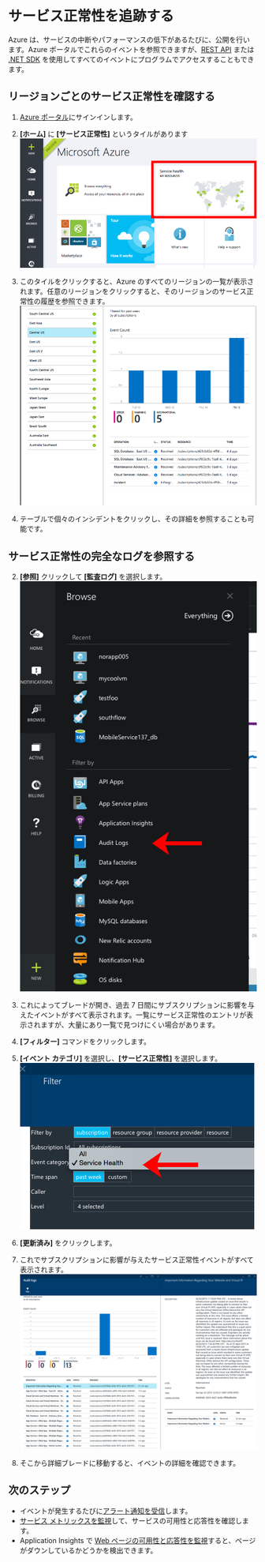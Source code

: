 <properties 
	pageTitle="サービス正常性を追跡する" 
	description="Azure でパフォーマンスの低下やサービスの中断がいつ発生したかを検出します。" 
	authors="stepsic-microsoft-com" 
	manager="kamrani" 
	editor="" 
	services="azure-portal" 
	documentationCenter="na"/>

<tags 
	ms.service="azure-portal" 
	ms.workload="na" 
	ms.tgt_pltfrm="na" 
	ms.devlang="na" 
	ms.topic="article" 
	ms.date="04/25/2015" 
	ms.author="stepsic"/>

# サービス正常性を追跡する

Azure は、サービスの中断やパフォーマンスの低下があるたびに、公開を行います。Azure ポータルでこれらのイベントを参照できますが、[REST API](https://msdn.microsoft.com/library/azure/dn931927.aspx) または [.NET SDK](https://www.nuget.org/packages/Microsoft.Azure.Insights/) を使用してすべてのイベントにプログラムでアクセスすることもできます。

## リージョンごとのサービス正常性を確認する

1. [Azure ポータル](https://portal.azure.com/)にサインインします。

2. **[ホーム]** に **[サービス正常性]** というタイルがあります![ホーム](./media/insights-service-health/Insights_Home.png)

3. このタイルをクリックすると、Azure のすべてのリージョンの一覧が表示されます。任意のリージョンをクリックすると、そのリージョンのサービス正常性の履歴を参照できます。![ホーム](./media/insights-service-health/Insights_Regions.png)

4. テーブルで個々のインシデントをクリックし、その詳細を参照することも可能です。

## サービス正常性の完全なログを参照する

2. **[参照]** クリックして **[監査ログ]** を選択します。![ハブの参照](./media/insights-service-health/Insights_Browse.png)

3. これによってブレードが開き、過去 7 日間にサブスクリプションに影響を与えたイベントがすべて表示されます。一覧にサービス正常性のエントリが表示されますが、大量にあり一覧で見つけにくい場合があります。

4. **[フィルター]** コマンドをクリックします。

5. **[イベント カテゴリ]** を選択し、**[サービス正常性]** を選択します。![All events](./media/insights-service-health/Insights_Filter.png)

6. **[更新済み]** をクリックします。

7. これでサブスクリプションに影響が与えたサービス正常性イベントがすべて表示されます。![リソース グループ](./media/insights-service-health/Insights_HealthEvent.png)

8. そこから詳細ブレードに移動すると、イベントの詳細を確認できます。
   
## 次のステップ

* イベントが発生するたびに[アラート通知を受信](insights-receive-alert-notifications.md)します。
* [サービス メトリックスを監視](insights-how-to-customize-monitoring.md)して、サービスの可用性と応答性を確認します。
* Application Insights で [Web ページの可用性と応答性を監視](../app-insights-monitor-web-app-availability.md)すると、ページがダウンしているかどうかを検出できます。
 

<!---HONumber=62-->
